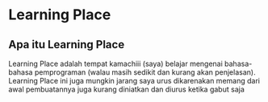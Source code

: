 # Learning Place
## Apa itu Learning Place
Learning Place adalah tempat kamachiii (saya) belajar mengenai bahasa-bahasa pemprograman (walau masih sedikit dan kurang akan penjelasan). Learning Place ini juga mungkin jarang saya urus dikarenakan memang dari awal pembuatannya juga kurang diniatkan dan diurus ketika gabut saja
